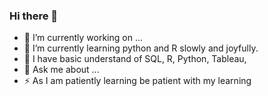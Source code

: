 ### Hi there 👋
- 🔭 I’m currently working on ...
- 🌱 I’m currently learning python and R slowly and joyfully.
- 🤔 I have basic understand of SQL, R, Python, Tableau, 
- 💬 Ask me about ...
- ⚡ As I am patiently learning be patient with my learning
